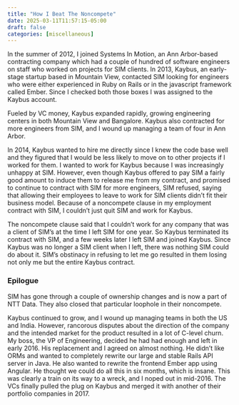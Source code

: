 ```yaml
---
title: "How I Beat The Noncompete"
date: 2025-03-11T11:57:15-05:00
draft: false
categories: [miscellaneous]
---
```


In the summer of 2012, I joined Systems In Motion, an Ann Arbor-based contracting company which had a couple of hundred of software engineers on staff who worked on projects for SIM clients. In 2013, Kaybus, an early-stage startup based in Mountain View, contacted SIM looking for engineers who were either experienced in Ruby on Rails or in the javascript framework called Ember. Since I checked both those boxes I was assigned to the Kaybus account.

Fueled by VC money, Kaybus expanded rapidly, growing engineering centers in both Mountain View and Bangalore. Kaybus also contracted for more engineers from SIM, and I wound up managing a team of four in Ann Arbor.

In 2014, Kaybus wanted to hire me directly since I knew the code base well and they figured that I would be less likely to move on to other projects if I worked for them. I wanted to work for Kaybus because I was increasingly unhappy at SIM. However, even though Kaybus offered to pay SIM a fairly good amount to induce them to release me from my contract, and promised to continue to contract with SIM for more engineers, SIM refused, saying that allowing their employees to leave to work for SIM clients didn’t fit their business model. Because of a noncompete clause in my employment contract with SIM, I couldn’t just quit SIM and work for Kaybus.

The noncompete clause said that I couldn’t work for any company that was a client of SIM’s at the time I left SIM for one year. So Kaybus terminated its contract with SIM, and a few weeks later I left SIM and joined Kaybus. Since Kaybus was no longer a SIM client when I left, there was nothing SIM could do about it. SIM’s obstinacy in refusing to let me go resulted in them losing not only me but the entire Kaybus contract.

### Epilogue

SIM has gone through a couple of ownership changes and is now a part of NTT Data. They also closed that particular loophole in their noncompete.

Kaybus continued to grow, and I wound up managing teams in both the US and India. However, rancorous disputes about the direction of the company and the intended market for the product resulted in a lot of C-level churn. My boss, the VP of Engineering, decided he had had enough and left in early 2016. His replacement and I agreed on almost nothing. He didn’t like ORMs and wanted to completely rewrite our large and stable Rails API server in Java. He also wanted to rewrite the frontend Ember app using Angular. He thought we could do all this in six months, which is insane. This was clearly a train on its way to a wreck, and I noped out in mid-2016. The VCs finally pulled the plug on Kaybus and merged it with another of their portfolio companies in 2017.